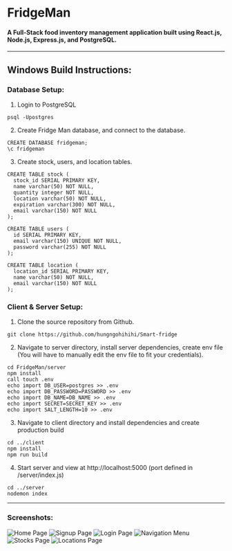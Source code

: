 # FridgeMan
#### A Full-Stack food inventory management application built using React.js, Node.js, Express.js, and PostgreSQL.
***
## Windows Build Instructions:

### Database Setup:
1. Login to PostgreSQL
```
psql -Upostgres
```
2. Create Fridge Man database, and connect to the database.
```
CREATE DATABASE fridgeman;
\c fridgeman
```
3. Create stock, users, and location tables.
```
CREATE TABLE stock (
  stock_id SERIAL PRIMARY KEY,
  name varchar(50) NOT NULL,
  quantity integer NOT NULL,
  location varchar(50) NOT NULL,
  expiration varchar(300) NOT NULL,
  email varchar(150) NOT NULL
);

CREATE TABLE users (
  id SERIAL PRIMARY KEY,
  email varchar(150) UNIQUE NOT NULL,
  password varchar(255) NOT NULL
);

CREATE TABLE location (
  location_id SERIAL PRIMARY KEY,
  name varchar(50) NOT NULL,
  email varchar(150) NOT NULL
);
```

### Client & Server Setup:
1. Clone the source repository from Github.
```
git clone https://github.com/hungngohihihi/Smart-fridge
```

2. Navigate to server directory, install server dependencies, create env file (You will have to manually edit the env file to fit your credentials).
```
cd FridgeMan/server
npm install
call touch .env
echo import DB_USER=postgres >> .env
echo import DB_PASSWORD=PASSWORD >> .env
echo import DB_NAME=DB_NAME >> .env
echo import SECRET=SECRET_KEY >> .env
echo import SALT_LENGTH=10 >> .env
```

3. Navigate to client directory and install dependencies and create production build
```
cd ../client
npm install
npm run build
```

4. Start server and view at http://localhost:5000 (port defined in /server/index.js)
```
cd ../server
nodemon index
```

***
### Screenshots:

![Home Page](https://i.ibb.co/Qn8Zk2J/Home.png "Home Page")
![Signup Page](https://i.ibb.co/2SZnKH2/Signup.png "Signup Page")
![Login Page](https://i.ibb.co/TbxtjSH/Login.png "Login Page")
![Navigation Menu](https://i.ibb.co/NF4trK4/Menu.png "Navigation Menu")
![Stocks Page](https://i.ibb.co/vz5vVn5/Stock-List.png "Stocks Page")
![Locations Page](https://i.ibb.co/gJSN6P0/Location-List.png "Locations Page")


